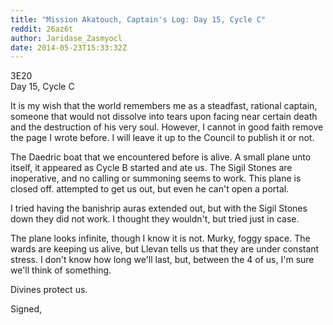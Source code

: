 ```yaml
---
title: "Mission Akatouch, Captain's Log: Day 15, Cycle C"
reddit: 26az6t
author: Jaridase_Zasmyocl
date: 2014-05-23T15:33:32Z
---
```


3E20    
Day 15, Cycle C

It is my wish that the world remembers me as a steadfast, rational captain, someone that would not dissolve into tears upon facing near certain death and the destruction of his very soul. However, I cannot in good faith remove the page I wrote before. I will leave it up to the Council to publish it or not. 

The Daedric boat that we encountered before is alive. A small plane unto itself, it appeared as Cycle B started and ate us. The Sigil Stones are inoperative, and no calling or summoning seems to work. This plane is closed off. attempted to get us out, but even he can't open a portal. 

I tried having the banishrip auras extended out, but with the Sigil Stones down they did not work. I thought they wouldn't, but tried just in case.

The plane looks infinite, though I know it is not. Murky, foggy space. The wards are keeping us alive, but Llevan tells us that they are under constant stress. I don't know how long we'll last, but, between the 4 of us, I'm sure we'll think of something.

Divines protect us.

Signed,
